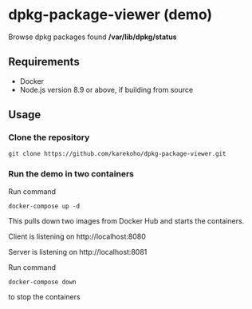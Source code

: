 # dpkg-package-viewer (demo)
Browse dpkg packages found **/var/lib/dpkg/status**

## Requirements
- Docker
- Node.js version 8.9 or above, if building from source

## Usage
### Clone the repository
```
git clone https://github.com/karekoho/dpkg-package-viewer.git
```
### Run the demo in two containers
Run command
```
docker-compose up -d
```
This pulls down two images from Docker Hub and starts the containers.


Client is listening on http://localhost:8080

Server is listening on http://localhost:8081


Run command
```
docker-compose down
```
to stop the containers
